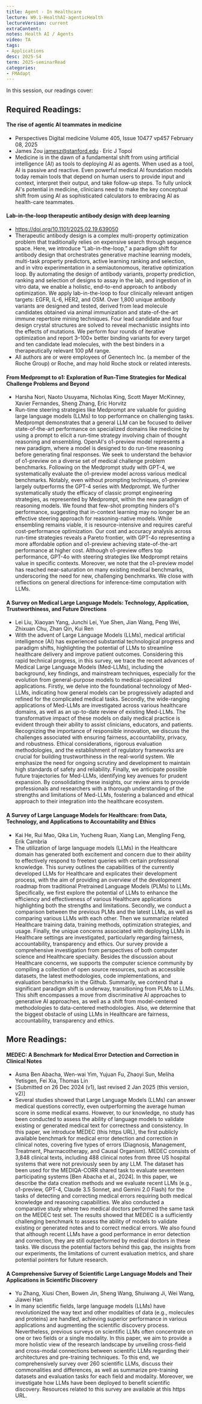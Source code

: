 ```yaml
---
title: Agent - In Healthcare 
lecture: W9.1-HealthAI-agenticHealth
lectureVersion: current
extraContent: 
notes: Health AI / Agents  
video: TA   
tags:
- Applications
desc: 2025-S4
term: 2025-seminarRead
categories:
- FMAdapt 
---
```



In this session, our readings cover: 

## Required Readings: 

#### The rise of agentic AI teammates in medicine
+ Perspectives Digital medicine Volume 405, Issue 10477 vp457 February 08, 2025
+ James Zou jamesz@stanford.edu ∙ Eric J Topol
+ Medicine is in the dawn of a fundamental shift from using artificial intelligence (AI) as tools to deploying AI as agents. When used as a tool, AI is passive and reactive. Even powerful medical AI foundation models today remain tools that depend on human users to provide input and context, interpret their output, and take follow-up steps. To fully unlock AI's potential in medicine, clinicians need to make the key conceptual shift from using AI as sophisticated calculators to embracing AI as health-care teammates.


#### Lab-in-the-loop therapeutic antibody design with deep learning

+ https://doi.org/10.1101/2025.02.19.639050
+ Therapeutic antibody design is a complex multi-property optimization problem that traditionally relies on expensive search through sequence space. Here, we introduce “Lab-in-the-loop,” a paradigm shift for antibody design that orchestrates generative machine learning models, multi-task property predictors, active learning ranking and selection, and in vitro experimentation in a semiautonomous, iterative optimization loop. By automating the design of antibody variants, property prediction, ranking and selection of designs to assay in the lab, and ingestion of in vitro data, we enable a holistic, end-to-end approach to antibody optimization. We apply lab-in-the-loop to four clinically relevant antigen targets: EGFR, IL-6, HER2, and OSM. Over 1,800 unique antibody variants are designed and tested, derived from lead molecule candidates obtained via animal immunization and state-of-the-art immune repertoire mining techniques. Four lead candidate and four design crystal structures are solved to reveal mechanistic insights into the effects of mutations. We perform four rounds of iterative optimization and report 3–100× better binding variants for every target and ten candidate lead molecules, with the best binders in a therapeutically relevant 100 pM range.
+ All authors are or were employees of Genentech Inc. (a member of the Roche Group) or Roche, and may hold Roche stock or related interests.


#### From Medprompt to o1: Exploration of Run-Time Strategies for Medical Challenge Problems and Beyond
+ Harsha Nori, Naoto Usuyama, Nicholas King, Scott Mayer McKinney, Xavier Fernandes, Sheng Zhang, Eric Horvitz
+ Run-time steering strategies like Medprompt are valuable for guiding large language models (LLMs) to top performance on challenging tasks. Medprompt demonstrates that a general LLM can be focused to deliver state-of-the-art performance on specialized domains like medicine by using a prompt to elicit a run-time strategy involving chain of thought reasoning and ensembling. OpenAI's o1-preview model represents a new paradigm, where a model is designed to do run-time reasoning before generating final responses. We seek to understand the behavior of o1-preview on a diverse set of medical challenge problem benchmarks. Following on the Medprompt study with GPT-4, we systematically evaluate the o1-preview model across various medical benchmarks. Notably, even without prompting techniques, o1-preview largely outperforms the GPT-4 series with Medprompt. We further systematically study the efficacy of classic prompt engineering strategies, as represented by Medprompt, within the new paradigm of reasoning models. We found that few-shot prompting hinders o1's performance, suggesting that in-context learning may no longer be an effective steering approach for reasoning-native models. While ensembling remains viable, it is resource-intensive and requires careful cost-performance optimization. Our cost and accuracy analysis across run-time strategies reveals a Pareto frontier, with GPT-4o representing a more affordable option and o1-preview achieving state-of-the-art performance at higher cost. Although o1-preview offers top performance, GPT-4o with steering strategies like Medprompt retains value in specific contexts. Moreover, we note that the o1-preview model has reached near-saturation on many existing medical benchmarks, underscoring the need for new, challenging benchmarks. We close with reflections on general directions for inference-time computation with LLMs.


#### A Survey on Medical Large Language Models: Technology, Application, Trustworthiness, and Future Directions
+ Lei Liu, Xiaoyan Yang, Junchi Lei, Yue Shen, Jian Wang, Peng Wei, Zhixuan Chu, Zhan Qin, Kui Ren
+ With the advent of Large Language Models (LLMs), medical artificial intelligence (AI) has experienced substantial technological progress and paradigm shifts, highlighting the potential of LLMs to streamline healthcare delivery and improve patient outcomes. Considering this rapid technical progress, in this survey, we trace the recent advances of Medical Large Language Models (Med-LLMs), including the background, key findings, and mainstream techniques, especially for the evolution from general-purpose models to medical-specialized applications. Firstly, we delve into the foundational technology of Med-LLMs, indicating how general models can be progressively adapted and refined for the complicated medical tasks. Secondly, the wide-ranging applications of Med-LLMs are investigated across various healthcare domains, as well as an up-to-date review of existing Med-LLMs. The transformative impact of these models on daily medical practice is evident through their ability to assist clinicians, educators, and patients. Recognizing the importance of responsible innovation, we discuss the challenges associated with ensuring fairness, accountability, privacy, and robustness. Ethical considerations, rigorous evaluation methodologies, and the establishment of regulatory frameworks are crucial for building trustworthiness in the real-world system. We emphasize the need for ongoing scrutiny and development to maintain high standards of safety and reliability. Finally, we anticipate possible future trajectories for Med-LLMs, identifying key avenues for prudent expansion. By consolidating these insights, our review aims to provide professionals and researchers with a thorough understanding of the strengths and limitations of Med-LLMs, fostering a balanced and ethical approach to their integration into the healthcare ecosystem. 


#### A Survey of Large Language Models for Healthcare: from Data, Technology, and Applications to Accountability and Ethics
+ Kai He, Rui Mao, Qika Lin, Yucheng Ruan, Xiang Lan, Mengling Feng, Erik Cambria
+ The utilization of large language models (LLMs) in the Healthcare domain has generated both excitement and concern due to their ability to effectively respond to freetext queries with certain professional knowledge. This survey outlines the capabilities of the currently developed LLMs for Healthcare and explicates their development process, with the aim of providing an overview of the development roadmap from traditional Pretrained Language Models (PLMs) to LLMs. Specifically, we first explore the potential of LLMs to enhance the efficiency and effectiveness of various Healthcare applications highlighting both the strengths and limitations. Secondly, we conduct a comparison between the previous PLMs and the latest LLMs, as well as comparing various LLMs with each other. Then we summarize related Healthcare training data, training methods, optimization strategies, and usage. Finally, the unique concerns associated with deploying LLMs in Healthcare settings are investigated, particularly regarding fairness, accountability, transparency and ethics. Our survey provide a comprehensive investigation from perspectives of both computer science and Healthcare specialty. Besides the discussion about Healthcare concerns, we supports the computer science community by compiling a collection of open source resources, such as accessible datasets, the latest methodologies, code implementations, and evaluation benchmarks in the Github. Summarily, we contend that a significant paradigm shift is underway, transitioning from PLMs to LLMs. This shift encompasses a move from discriminative AI approaches to generative AI approaches, as well as a shift from model-centered methodologies to data-centered methodologies. Also, we determine that the biggest obstacle of using LLMs in Healthcare are fairness, accountability, transparency and ethics.



## More Readings: 


#### MEDEC: A Benchmark for Medical Error Detection and Correction in Clinical Notes
+ Asma Ben Abacha, Wen-wai Yim, Yujuan Fu, Zhaoyi Sun, Meliha Yetisgen, Fei Xia, Thomas Lin
+ [Submitted on 26 Dec 2024 (v1), last revised 2 Jan 2025 (this version, v2)]
+ Several studies showed that Large Language Models (LLMs) can answer medical questions correctly, even outperforming the average human score in some medical exams. However, to our knowledge, no study has been conducted to assess the ability of language models to validate existing or generated medical text for correctness and consistency. In this paper, we introduce MEDEC (this https URL), the first publicly available benchmark for medical error detection and correction in clinical notes, covering five types of errors (Diagnosis, Management, Treatment, Pharmacotherapy, and Causal Organism). MEDEC consists of 3,848 clinical texts, including 488 clinical notes from three US hospital systems that were not previously seen by any LLM. The dataset has been used for the MEDIQA-CORR shared task to evaluate seventeen participating systems [Ben Abacha et al., 2024]. In this paper, we describe the data creation methods and we evaluate recent LLMs (e.g., o1-preview, GPT-4, Claude 3.5 Sonnet, and Gemini 2.0 Flash) for the tasks of detecting and correcting medical errors requiring both medical knowledge and reasoning capabilities. We also conducted a comparative study where two medical doctors performed the same task on the MEDEC test set. The results showed that MEDEC is a sufficiently challenging benchmark to assess the ability of models to validate existing or generated notes and to correct medical errors. We also found that although recent LLMs have a good performance in error detection and correction, they are still outperformed by medical doctors in these tasks. We discuss the potential factors behind this gap, the insights from our experiments, the limitations of current evaluation metrics, and share potential pointers for future research.



#### A Comprehensive Survey of Scientific Large Language Models and Their Applications in Scientific Discovery
+ Yu Zhang, Xiusi Chen, Bowen Jin, Sheng Wang, Shuiwang Ji, Wei Wang, Jiawei Han
+ In many scientific fields, large language models (LLMs) have revolutionized the way text and other modalities of data (e.g., molecules and proteins) are handled, achieving superior performance in various applications and augmenting the scientific discovery process. Nevertheless, previous surveys on scientific LLMs often concentrate on one or two fields or a single modality. In this paper, we aim to provide a more holistic view of the research landscape by unveiling cross-field and cross-modal connections between scientific LLMs regarding their architectures and pre-training techniques. To this end, we comprehensively survey over 260 scientific LLMs, discuss their commonalities and differences, as well as summarize pre-training datasets and evaluation tasks for each field and modality. Moreover, we investigate how LLMs have been deployed to benefit scientific discovery. Resources related to this survey are available at this https URL.





